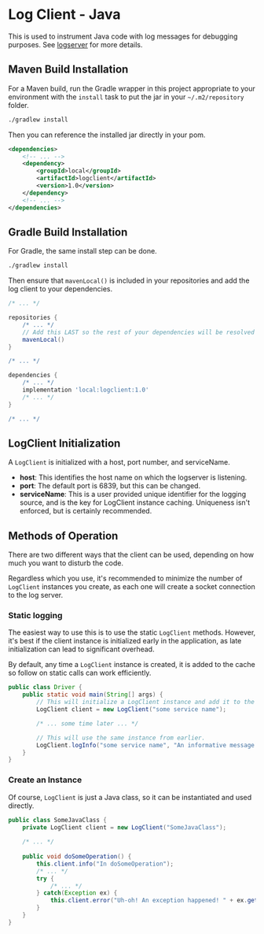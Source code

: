 # Log Client - Java
This is used to instrument Java code with log messages for debugging purposes. See [logserver](https://github.com/drognisep/logserver) for more details.

## Maven Build Installation
For a Maven build, run the Gradle wrapper in this project appropriate to your environment with the `install` task to put the jar in your `~/.m2/repository` folder.
```bash
./gradlew install
```

Then you can reference the installed jar directly in your pom.
```xml
<dependencies>
    <!-- ... -->
    <dependency>
        <groupId>local</groupId>
        <artifactId>logclient</artifactId>
        <version>1.0</version>
    </dependency>
    <!-- ... -->
</dependencies>
```

## Gradle Build Installation
For Gradle, the same install step can be done.
```bash
./gradlew install
```

Then ensure that `mavenLocal()` is included in your repositories and add the log client to your dependencies.
```groovy
/* ... */

repositories {
    /* ... */
    // Add this LAST so the rest of your dependencies will be resolved as you expect.
    mavenLocal()
}

/* ... */

dependencies {
    /* ... */
    implementation 'local:logclient:1.0'
    /* ... */
}

/* ... */
```

## LogClient Initialization
A `LogClient` is initialized with a host, port number, and serviceName.
* **host**: This identifies the host name on which the logserver is listening.
* **port**: The default port is 6839, but this can be changed.
* **serviceName**: This is a user provided unique identifier for the logging source, and is the key for LogClient instance caching. Uniqueness isn't enforced, but is certainly recommended.

## Methods of Operation
There are two different ways that the client can be used, depending on how much you want to disturb the code.

Regardless which you use, it's recommended to minimize the number of `LogClient` instances you create, as each one will
create a socket connection to the log server.

### Static logging
The easiest way to use this is to use the static `LogClient` methods. However, it's best if the client instance is initialized early in the application, as late initialization can lead to significant overhead.

By default, any time a `LogClient` instance is created, it is added to the cache so follow on static calls can work efficiently.
```java
public class Driver {
    public static void main(String[] args) {
        // This will initialize a LogClient instance and add it to the cache.
        LogClient client = new LogClient("some service name");

        /* ... some time later ... */

        // This will use the same instance from earlier.
        LogClient.logInfo("some service name", "An informative message about what's going on.");
    }
}
```

### Create an Instance
Of course, `LogClient` is just a Java class, so it can be instantiated and used directly.
```java
public class SomeJavaClass {
    private LogClient client = new LogClient("SomeJavaClass");
    
    /* ... */
    
    public void doSomeOperation() {
        this.client.info("In doSomeOperation");
        /* ... */
        try {
            /* ... */
        } catch(Exception ex) {
            this.client.error("Uh-oh! An exception happened! " + ex.getMessage());
        }
    }
}
```
